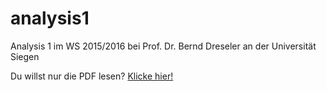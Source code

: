 # analysis1
Analysis 1 im WS 2015/2016 bei Prof. Dr. Bernd Dreseler an der Universität Siegen

Du willst nur die PDF lesen? [Klicke hier!](https://github.com/henri-libre/analysis1/raw/master/document.pdf)
